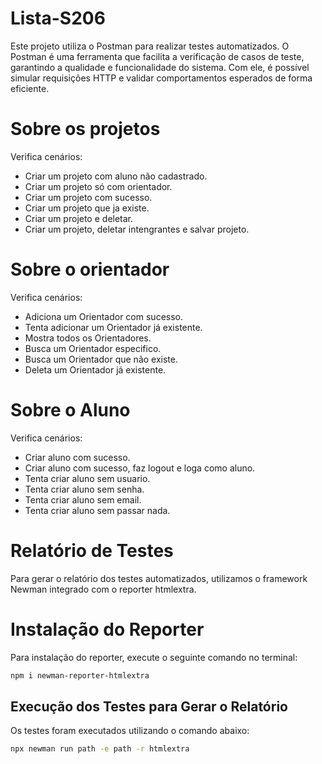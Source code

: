 # Lista-S206
Este projeto utiliza o Postman para realizar testes automatizados. O Postman é uma ferramenta que facilita a verificação de casos de teste, garantindo a qualidade e funcionalidade do sistema. Com ele, é possível simular requisições HTTP e validar comportamentos esperados de forma eficiente.
# Sobre os projetos

Verifica cenários:

- Criar um projeto com aluno não cadastrado.
- Criar um projeto só com orientador.
- Criar um projeto com sucesso.
- Criar um projeto que ja existe.
- Criar um projeto e deletar.
- Criar um projeto, deletar intengrantes e salvar projeto.

# Sobre o orientador

Verifica cenários:

- Adiciona um Orientador com sucesso.
- Tenta adicionar um Orientador já existente.
- Mostra todos os Orientadores.
- Busca um Orientador especifico.
- Busca um Orientador que não existe.
- Deleta um Orientador já existente.

# Sobre o Aluno

Verifica cenários:

- Criar aluno com sucesso.
- Criar aluno com sucesso, faz logout e loga como aluno.
- Tenta criar aluno sem usuario.
- Tenta criar aluno sem senha.
- Tenta criar aluno sem email.
- Tenta criar aluno sem passar nada.


# Relatório de Testes

Para gerar o relatório dos testes automatizados, utilizamos o framework Newman integrado com o reporter htmlextra.

# Instalação do Reporter

Para instalação do reporter, execute o seguinte comando no terminal:

```bash
npm i newman-reporter-htmlextra
```

## Execução dos Testes para Gerar o Relatório

Os testes foram executados utilizando o comando abaixo:

```bash
npx newman run path -e path -r htmlextra
```
